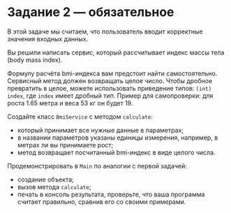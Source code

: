# **Задание 2 — обязательное**
В этой задаче мы считаем, что пользователь вводит корректные значения входных данных.

Вы решили написать сервис, который рассчитывает индекс массы тела (body mass index).

Формулу расчёта bmi-индекса вам предстоит найти самостоятельно. Сервисный метод должен возвращать целое число. Чтобы дробное превратить в целое, можете использовать приведение типов: ```(int) index```, где ```index``` имеет дробный тип. Пример для самопроверки: для роста 1.65 метра и веса 53 кг он будет 19.

Создайте класс ```BmiService``` с методом ```calculate```:

* который принимает все нужные данные в параметрах;
* в названии параметров указаны единицы измерения, например, в метрах ли вы принимаете рост;
* метод возвращает посчитанный bmi-индекс в виде целого числа.

Продемонстрировать в ```Main``` по аналогии с первой задачей:

* создание объекта;
* вызов метода ```calculate```;
* печать в консоль результата, проверьте, что ваша программа считает правильно, сравнив его со своими примерами.
